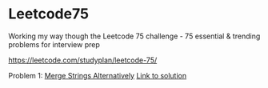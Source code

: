 # Leetcode75

Working my way though the Leetcode 75 challenge - 75 essential &amp; trending problems for interview prep

https://leetcode.com/studyplan/leetcode-75/

Problem 1: [Merge Strings Alternatively](https://leetcode.com/problems/merge-strings-alternately/description/?envType=study-plan-v2&envId=leetcode-75)
[Link to solution](https://leetcode.com/problems/merge-strings-alternately/solutions/6066647/js-solution-merge-strings-alternatively/)
